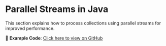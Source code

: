 # Parallel Streams in Java

This section explains how to process collections using parallel streams for improved performance.

📂 **Example Code**: [Click here to view on GitHub](https://github.com/ITER-Academy/java-basics/tree/main/src/section10/lesson9)
